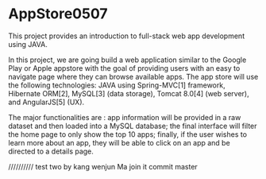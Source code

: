 # AppStore0507

This project provides an introduction to full-stack web app development using JAVA. 

In this project, we are going build a web application similar to the Google Play or Apple appstore with the goal of providing users with an easy to navigate page where they can browse available apps. The app store will use the following technologies: JAVA using Spring-MVC[1] framework, Hibernate ORM[2], MySQL[3] (data storage), Tomcat 8.0[4] (web server), and AngularJS[5] (UX).

The major functionalities are : 
app information will be provided in a raw dataset and then loaded into a MySQL database;
the final interface will filter the home page to only show the top 10 apps;
finally, if the user wishes to learn more about an app, they will be able to click on an app and be directed to a details page.

//////////
test two by kang
wenjun Ma join it
commit master
